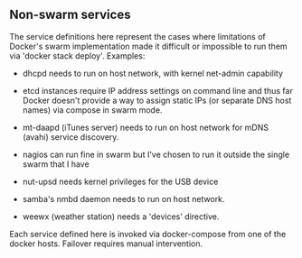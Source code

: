 ## Non-swarm services

The service definitions here represent the cases where limitations
of Docker's swarm implementation made it difficult or impossible to
run them via 'docker stack deploy'. Examples:

* dhcpd needs to run on host network, with kernel net-admin capability

* etcd instances require IP address settings on command line and thus
far Docker doesn't provide a way to assign static IPs (or separate DNS
host names) via compose in swarm mode.

* mt-daapd (iTunes server) needs to run on host network for mDNS (avahi) service
discovery.

* nagios can run fine in swarm but I've chosen to run it outside the single swarm that I have

* nut-upsd needs kernel privileges for the USB device

* samba's nmbd daemon needs to run on host network.

* weewx (weather station) needs a 'devices' directive.

Each service defined here is invoked via docker-compose from one of
the docker hosts.  Failover requires manual intervention.

